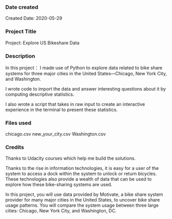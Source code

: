 ### Date created
Created Date: 2020-05-29

### Project Title
Project: Explore US Bikeshare Data

### Description
In this project：
I made use of Python to explore data related to bike share systems for three major cities in the United States—Chicago, New York City, and Washington.

I wrote code to import the data and answer interesting questions about it by computing descriptive statistics.

I also wrote a script that takes in raw input to
 create an interactive experience in the terminal to present these statistics.

### Files used
chicago.csv
new_your_city.csv
Washington.csv

### Credits
Thanks to Udacity courses which help me build the solutions.

Thanks to the rise in information technologies, it is easy for a user of the system to access a dock within the system to unlock or return bicycles. These technologies also provide a wealth of data that can be used to explore how these bike-sharing systems are used.

In this project, you will use data provided by Motivate, a bike share system provider for many major cities in the United States, to uncover bike share usage patterns. You will compare the system usage between three large cities: Chicago, New York City, and Washington, DC.
